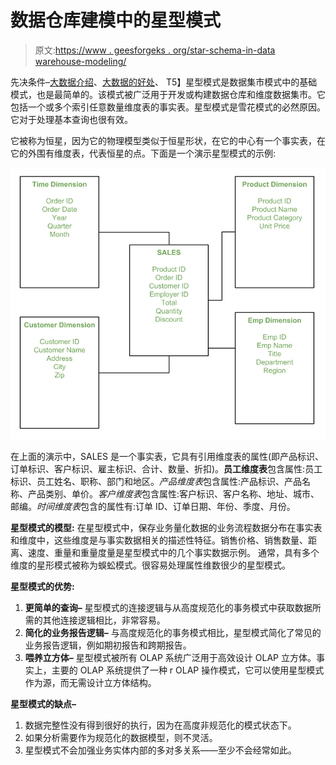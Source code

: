 # 数据仓库建模中的星型模式

> 原文:[https://www . geesforgeks . org/star-schema-in-data warehouse-modeling/](https://www.geeksforgeeks.org/star-schema-in-data-warehouse-modeling/)

先决条件–[大数据介绍](https://www.geeksforgeeks.org/the-big-data-world-big-bigger-and-biggest/)、[大数据的好处](https://www.geeksforgeeks.org/benefits-big-data/)、
T5】星型模式是数据集市模式中的基础模式，也是最简单的。该模式被广泛用于开发或构建数据仓库和维度数据集市。它包括一个或多个索引任意数量维度表的事实表。星型模式是雪花模式的必然原因。它对于处理基本查询也很有效。

它被称为恒星，因为它的物理模型类似于恒星形状，在它的中心有一个事实表，在它的外围有维度表，代表恒星的点。下面是一个演示星型模式的示例:

![](img/4529e362a82e4834e4d61e74e12b4bfa.png)

在上面的演示中，SALES 是一个事实表，它具有引用维度表的属性(即产品标识、订单标识、客户标识、雇主标识、合计、数量、折扣)。**员工维度表**包含属性:员工标识、员工姓名、职称、部门和地区。*产品维度表*包含属性:产品标识、产品名称、产品类别、单价。*客户维度表*包含属性:客户标识、客户名称、地址、城市、邮编。*时间维度表*包含的属性有:订单 ID、订单日期、年份、季度、月份。

**星型模式的模型:**
在星型模式中，保存业务量化数据的业务流程数据分布在事实表和维度中，这些维度是与事实数据相关的描述性特征。销售价格、销售数量、距离、速度、重量和重量度量是星型模式中的几个事实数据示例。
通常，具有多个维度的星形模式被称为蜈蚣模式。很容易处理属性维数很少的星型模式。

**星型模式的优势:**

1.  **更简单的查询–**
    星型模式的连接逻辑与从高度规范化的事务模式中获取数据所需的其他连接逻辑相比，非常容易。
2.  **简化的业务报告逻辑–**
    与高度规范化的事务模式相比，星型模式简化了常见的业务报告逻辑，例如期初报告和跨期报告。
3.  **喂养立方体–**
    星型模式被所有 OLAP 系统广泛用于高效设计 OLAP 立方体。事实上，主要的 OLAP 系统提供了一种 r OLAP 操作模式，它可以使用星型模式作为源，而无需设计立方体结构。

**星型模式的缺点–**

1.  数据完整性没有得到很好的执行，因为在高度非规范化的模式状态下。
2.  如果分析需要作为规范化的数据模型，则不灵活。
3.  星型模式不会加强业务实体内部的多对多关系——至少不会经常如此。